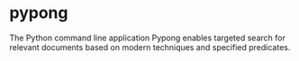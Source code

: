 # pypong
The Python command line application Pypong enables targeted search for relevant documents based on modern techniques and specified predicates.